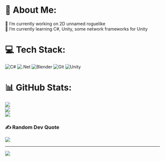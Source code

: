 # 💫 About Me:
🔭 I’m currently working on 2D unnamed roguelike<br>🌱 I’m currently learning C#, Unity, some network frameworks for Unity


# 💻 Tech Stack:
![C#](https://img.shields.io/badge/c%23-%23239120.svg?style=flat&logo=csharp&logoColor=white) ![.Net](https://img.shields.io/badge/.NET-5C2D91?style=flat&logo=.net&logoColor=white) ![Blender](https://img.shields.io/badge/blender-%23F5792A.svg?style=flat&logo=blender&logoColor=white) ![Git](https://img.shields.io/badge/git-%23F05033.svg?style=flat&logo=git&logoColor=white) ![Unity](https://img.shields.io/badge/unity-%23000000.svg?style=flat&logo=unity&logoColor=white)
# 📊 GitHub Stats:
![](https://github-readme-stats.vercel.app/api?username=BlizzyIxyz&theme=dark&hide_border=false&include_all_commits=true&count_private=true)<br/>
![](https://nirzak-streak-stats.vercel.app/?user=BlizzyIxyz&theme=dark&hide_border=false)<br/>
![](https://github-readme-stats.vercel.app/api/top-langs/?username=BlizzyIxyz&theme=dark&hide_border=false&include_all_commits=true&count_private=true&layout=compact)

### ✍️ Random Dev Quote
![](https://quotes-github-readme.vercel.app/api?type=horizontal&theme=radical)

---
[![](https://visitcount.itsvg.in/api?id=BlizzyIxyz&icon=2&color=0)](https://visitcount.itsvg.in)

<!-- Proudly created with GPRM ( https://gprm.itsvg.in ) -->
